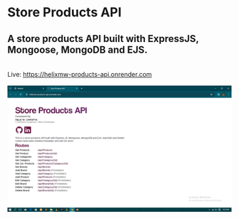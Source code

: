 # Store Products API

## A store products API built with ExpressJS, Mongoose, MongoDB and EJS.

<br>Live: https://helixmw-products-api.onrender.com
<br><br>
<img src="./images/img.png"/>
